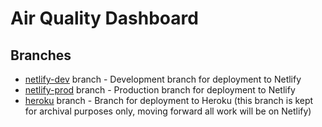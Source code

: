 # Air Quality Dashboard

## Branches

* [netlify-dev](https://github.com/jeremywall/air-quality-dashboard/tree/netlify-dev) branch - Development branch for deployment to Netlify
* [netlify-prod](https://github.com/jeremywall/air-quality-dashboard/tree/netlify-prod) branch - Production branch for deployment to Netlify
* [heroku](https://github.com/jeremywall/air-quality-dashboard/tree/heroku) branch - Branch for deployment to Heroku (this branch is kept for archival purposes only, moving forward all work will be on Netlify)
